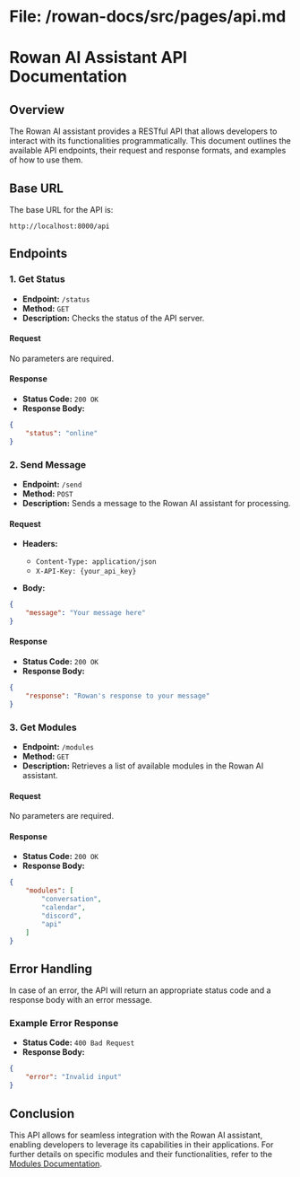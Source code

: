 # File: /rowan-docs/src/pages/api.md

# Rowan AI Assistant API Documentation

## Overview
The Rowan AI assistant provides a RESTful API that allows developers to interact with its functionalities programmatically. This document outlines the available API endpoints, their request and response formats, and examples of how to use them.

## Base URL
The base URL for the API is:
```
http://localhost:8000/api
```

## Endpoints

### 1. Get Status
- **Endpoint:** `/status`
- **Method:** `GET`
- **Description:** Checks the status of the API server.

#### Request
No parameters are required.

#### Response
- **Status Code:** `200 OK`
- **Response Body:**
```json
{
    "status": "online"
}
```

### 2. Send Message
- **Endpoint:** `/send`
- **Method:** `POST`
- **Description:** Sends a message to the Rowan AI assistant for processing.

#### Request
- **Headers:**
  - `Content-Type: application/json`
  - `X-API-Key: {your_api_key}`

- **Body:**
```json
{
    "message": "Your message here"
}
```

#### Response
- **Status Code:** `200 OK`
- **Response Body:**
```json
{
    "response": "Rowan's response to your message"
}
```

### 3. Get Modules
- **Endpoint:** `/modules`
- **Method:** `GET`
- **Description:** Retrieves a list of available modules in the Rowan AI assistant.

#### Request
No parameters are required.

#### Response
- **Status Code:** `200 OK`
- **Response Body:**
```json
{
    "modules": [
        "conversation",
        "calendar",
        "discord",
        "api"
    ]
}
```

## Error Handling
In case of an error, the API will return an appropriate status code and a response body with an error message.

### Example Error Response
- **Status Code:** `400 Bad Request`
- **Response Body:**
```json
{
    "error": "Invalid input"
}
```

## Conclusion
This API allows for seamless integration with the Rowan AI assistant, enabling developers to leverage its capabilities in their applications. For further details on specific modules and their functionalities, refer to the [Modules Documentation](modules.md).